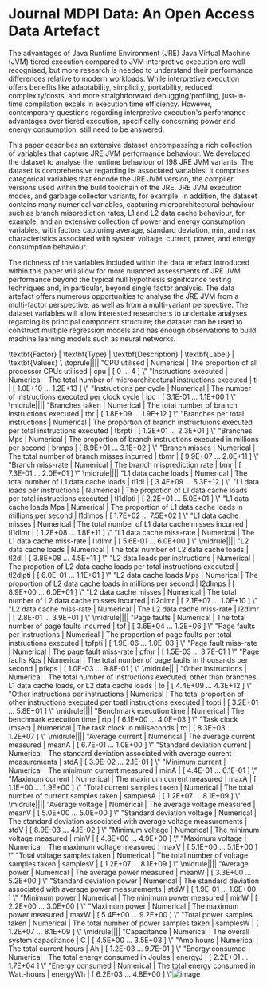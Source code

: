 # Journal MDPI Data: An Open Access Data Artefact
The advantages of Java Runtime Environment (JRE) Java Virtual Machine (JVM) tiered execution compared to JVM interpretive execution are well recognised, but more research is needed to understand their performance differences relative to modern workloads. While interpretive execution offers benefits like adaptability, simplicity, portability, reduced complexity/costs, and more straightforward debugging/profiling, just-in-time compilation excels in execution time efficiency. However, contemporary questions regarding interpretive execution's performance advantages over tiered execution, specifically concerning power and energy consumption, still need to be answered. 

This paper describes an extensive dataset encompassing a rich collection of variables that capture JRE JVM performance behaviour. We developed the dataset to analyse the runtime behaviour of 198 JRE JVM variants. The dataset is comprehensive regarding its associated variables. It comprises categorical variables that encode the JRE JVM version, the compiler versions used within the build toolchain of the JRE, JRE JVM execution modes, and garbage collector variants, for example. In addition, the dataset contains many numerical variables, capturing microarchitectural behaviour such as branch misprediction rates, L1 and L2 data cache behaviour, for example, and an extensive collection of power and energy consumption variables, with factors capturing average, standard deviation, min, and max characteristics associated with system voltage, current, power, and energy consumption behaviour. 

The richness of the variables included within the data artefact introduced within this paper will allow for more nuanced assessments of JRE JVM performance beyond the typical null hypothesis significance testing techniques and, in particular, beyond single factor analysis. The data artefact offers numerous opportunities to analyse the JRE JVM from a multi-factor perspective, as well as from a multi-variant perspective. The dataset variables will allow interested researchers to undertake analyses regarding its principal component structure; the dataset can be used to construct multiple regression models and has enough observations to build machine learning models such as neural networks.



\textbf{Factor}   | \textbf{Type} | \textbf{Description} | \textbf{Label} | \textbf{Values} \\
\toprule||||
"CPU utilised	|	Numerical	|	The proportion of all processor CPUs utilised	|	cpu	|	[	0	 …	4	]	\\"
"Instructions executed	|	Numerical	|	The total number of microarchitectural instructions executed	|	ti	|	[	1.0E+10	 …	1.2E+13	]	\\"
"Instructions per cycle	|	Numerical	|	The number of instructions executed per clock cycle	|	ipc	|	[	3.1E-01	 …	1.1E+00	]	\\"
\midrule||||
"Branches taken	|	Numerical	|	The total number of branch instructions executed	|	tbr	|	[	1.8E+09	 …	1.9E+12	]	\\"
"Branches per total instructions	|	Numerical	|	The proportion of branch instructuions executed per total instructions executed	|	tbrpti	|	[	1.2E+01	 …	2.3E+01	]	\\"
"Branches Mps	|	Numerical	|	The proportion of branch instructions executed in millions per second	|	brmps	|	[	8.9E+01	 …	3.1E+02	]	\\"
"Branch misses	|	Numerical	|	The total number of branch misses incurred	|	tbmr	|	[	9.9E+07	 …	2.0E+11	]	\\"
"Branch miss-rate	|	Numerical	|	The branch misprediction rate	|	bmr	|	[	7.3E-01	 …	2.0E+01	]	\\"
\midrule||||
"L1 data cache loads	|	Numerical	|	The total number of L1 data cache loads	|	tl1dl	|	[	3.4E+09	 …	5.3E+12	]	\\"
"L1 data loads per instructions	|	Numerical	|	The propotion of L1 data cache loads per total instructions executed	|	tl1dlpti	|	[	2.2E+01	 …	5.0E+01	]	\\"
"L1 data cache loads Mps	|	Numerical	|	The proportion of L1 data cache loads in millions per second	|	l1dlmps	|	[	1.7E+02	 …	7.5E+02	]	\\"
"L1 data cache misses	|	Numerical	|	The total number of L1 data cache misses incurred	|	tl1dlmr	|	[	1.2E+08	 …	1.8E+11	]	\\"
"L1 data cache miss-rate	|	Numerical	|	The L1 data cache miss-rate	|	l1dlmr	|	[	5.6E-01	 …	6.0E+00	]	\\"
\midrule||||
"L2 data cache loads	|	Numerical	|	The total number of L2 data cache loads	|	tl2dl	|	[	3.8E+08	 …	4.5E+11	]	\\"
"L2 data loads per instructions	|	Numerical	|	The propotion of L2 data cache loads per total instructions executed	|	tl2dlpti	|	[	6.0E-01	 …	1.1E+01	]	\\"
"L2 data cache loads Mps	|	Numerical	|	The proportion of L2 data cache loads in millions per second	|	l2dlmps	|	[	8.9E+00	 …	6.0E+01	]	\\"
"L2 data cache misses	|	Numerical	|	The total number of L2 data cache misses incurred	|	tl2dlmr	|	[	2.1E+07	 …	1.0E+10	]	\\"
"L2 data cache miss-rate	|	Numerical	|	The L2 data cache miss-rate	|	l2dlmr	|	[	2.8E-01	 …	3.9E+01	]	\\"
\midrule||||
"Page faults	|	Numerical	|	The total number of page faults incurred	|	tpf	|	[	3.6E+04	 …	1.2E+06	]	\\"
"Page faults per instructions	|	Numerical	|	The proportion of page faults per total instructions executed	|	tpfpti	|	[	1.9E-06	 …	1.0E-03	]	\\"
"Page fault miss-rate	|	Numerical	|	The page fault miss-rate	|	pfmr	|	[	1.5E-03	 …	3.7E-01	]	\\"
"Page faults Kps	|	Numerical	|	The total number of page faults in thousands per second	|	pfkps	|	[	1.0E-03	 …	9.8E-01	]	\\"
\midrule||||
"Other instructions	|	Numerical	|	The total number of instructions executed, other than branches, L1 data cache loads, or L2 data cache loads	|	to	|	[	4.4E+09	 …	4.3E+12	]	\\"
"Other instructions per instructions	|	Numerical	|	The total proportion of other instructions executed per toatl instructions executed	|	topti	|	[	3.2E+01	 …	5.8E+01	]	\\"
\midrule||||
"Benchmark execution time	|	Numerical	|	The benchmark execution time	|	rtp	|	[	6.1E+00	 …	4.0E+03	]	\\"
"Task clock (msec)	|	Numerical	|	The task clock in miliseconds	|	tc	|	[	8.3E+03	 …	1.2E+07	]	\\"
\midrule||||
"Average current	|	Numerical	|	The average current measured	|	meanA	|	[	6.7E-01	 …	1.0E+00	]	\\"
"Standard deviation current	|	Numerical	|	The standard deviation associated with average current measurements	|	stdA	|	[	3.9E-02	 …	2.1E-01	]	\\"
"Minimum current	|	Numerical	|	The minimum current measured	|	minA	|	[	4.4E-01	 …	6.1E-01	]	\\"
"Maximum current	|	Numerical	|	The maximum current measured	|	maxA	|	[	1.1E+00	 …	1.9E+00	]	\\"
"Total current samples taken	|	Numerical	|	The total number of current samples taken	|	samplesA	|	[	1.2E+07	 …	8.1E+09	]	\\"
\midrule||||
"Average voltage	|	Numerical	|	The average voltage measured	|	meanV	|	[	5.0E+00	 …	5.0E+00	]	\\"
"Standard deviation voltage	|	Numerical	|	The standard deviation associated with average voltage measurements	|	stdV	|	[	8.9E-03	 …	4.1E-02	]	\\"
"Minimum voltage	|	Numerical	|	The minimum voltage measured	|	minV	|	[	4.8E+00	 …	4.9E+00	]	\\"
"Maximum voltage	|	Numerical	|	The maximum voltage measured	|	maxV	|	[	5.1E+00	 …	5.1E+00	]	\\"
"Total voltage samples taken	|	Numerical	|	The total number of voltage samples taken	|	samplesV	|	[	1.2E+07	 …	8.1E+09	]	\\"
\midrule||||
"Average power	|	Numerical	|	The average power measured	|	meanW	|	[	3.3E+00	 …	5.2E+00	]	\\"
"Standard deviation power	|	Numerical	|	The standard deviation associated with average power measurements	|	stdW	|	[	1.9E-01	 …	1.0E+00	]	\\"
"Minimum power	|	Numerical	|	The minimum power measured	|	minW	|	[	2.2E+00	 …	3.0E+00	]	\\"
"Maximum power	|	Numerical	|	The maximum power measured	|	maxW	|	[	5.4E+00	 …	9.2E+00	]	\\"
"Total power samples taken	|	Numerical	|	The total number of power samples taken	|	samplesW	|	[	1.2E+07	 …	8.1E+09	]	\\"
\midrule||||
"Capacitance	|	Numerical	|	The overall system capacitance	|	C	|	[	4.5E+00	 …	3.5E+03	]	\\"
"Amp hours	|	Numerical	|	The total current hours	|	Ah	|	[	1.2E-03	 …	9.7E-01	]	\\"
"Energy consumed	|	Numerical	|	The total energy consumed in Joules	|	energyJ	|	[	2.2E+01	 …	1.7E+04	]	\\"
"Energy consumed	|	Numerical	|	The total energy consumed in Watt-hours	|	energyWh	|	[	6.2E-03	 …	4.8E+00	]	\\"![image](https://github.com/jonathan-lambert/Journal-MDPI-Data-AnOpenAccessDataArtefact/assets/57734342/66f27910-8df8-4662-9ecf-d5c49da0f3e1)
